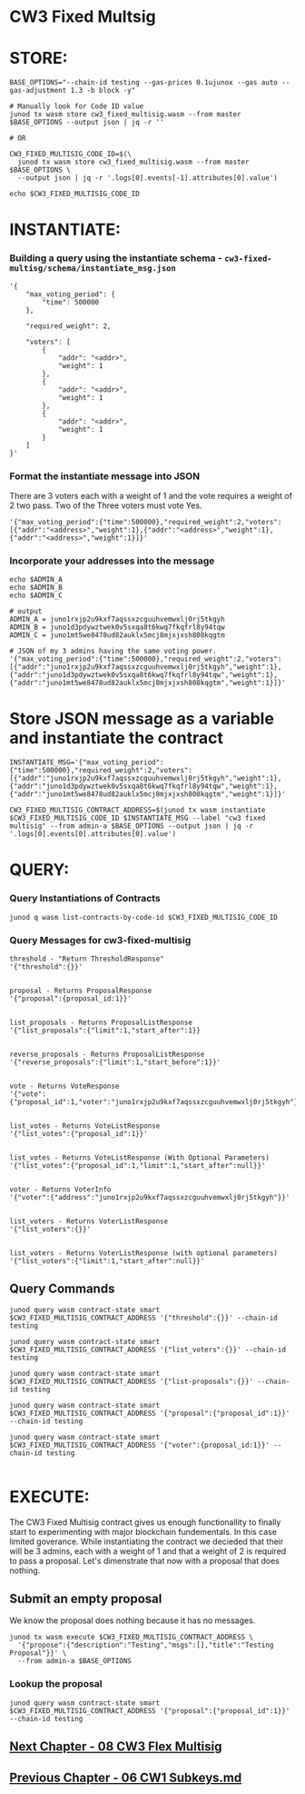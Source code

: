 # CW3 Fixed Multsig




# STORE:

```
BASE_OPTIONS="--chain-id testing --gas-prices 0.1ujunox --gas auto --gas-adjustment 1.3 -b block -y"

# Manually look for Code ID value
junod tx wasm store cw3_fixed_multisig.wasm --from master $BASE_OPTIONS --output json | jq -r ''

# OR

CW3_FIXED_MULTISIG_CODE_ID=$(\
  junod tx wasm store cw3_fixed_multisig.wasm --from master $BASE_OPTIONS \
  --output json | jq -r '.logs[0].events[-1].attributes[0].value')
  
echo $CW3_FIXED_MULTISIG_CODE_ID
```



# INSTANTIATE:
### Building a query using the instantiate schema - `cw3-fixed-multisg/schema/instantiate_msg.json`
```
'{
    "max_voting_period": {
        "time": 500000
    },
    
    "required_weight": 2,
    
    "voters": [
        {
            "addr": "<addr>",
            "weight": 1
        }, 
        {
            "addr": "<addr>",
            "weight": 1
        }, 
        {
            "addr": "<addr>",
            "weight": 1
        }
    ]
}'
```

### Format the instantiate message into JSON
There are 3 voters each with a weight of 1 and the vote requires a weight of 2 two pass. Two of the Three voters must vote Yes.
```
'{"max_voting_period":{"time":500000},"required_weight":2,"voters":[{"addr":"<address>","weight":1},{"addr":"<address>","weight":1},{"addr":"<address>","weight":1}]}'
```

### Incorporate your addresses into the message
```
echo $ADMIN_A
echo $ADMIN_B
echo $ADMIN_C

# output
ADMIN_A = juno1rxjp2u9kxf7aqssxzcguuhvemwxlj0rj5tkgyh
ADMIN_B = juno1d3pdywztwek0v5sxqa8t6kwq7fkqfrl8y94tqw
ADMIN_C = juno1mt5we8478ud82auklx5mcj8mjxjxsh808kqgtm

# JSON of my 3 admins having the same voting power.
'{"max_voting_period":{"time":500000},"required_weight":2,"voters":[{"addr":"juno1rxjp2u9kxf7aqssxzcguuhvemwxlj0rj5tkgyh","weight":1},{"addr":"juno1d3pdywztwek0v5sxqa8t6kwq7fkqfrl8y94tqw","weight":1},{"addr":"juno1mt5we8478ud82auklx5mcj8mjxjxsh808kqgtm","weight":1}]}'
```

# Store JSON message as a variable and instantiate the contract
```
INSTANTIATE_MSG='{"max_voting_period":{"time":500000},"required_weight":2,"voters":[{"addr":"juno1rxjp2u9kxf7aqssxzcguuhvemwxlj0rj5tkgyh","weight":1},{"addr":"juno1d3pdywztwek0v5sxqa8t6kwq7fkqfrl8y94tqw","weight":1},{"addr":"juno1mt5we8478ud82auklx5mcj8mjxjxsh808kqgtm","weight":1}]}'

CW3_FIXED_MULTISIG_CONTRACT_ADDRESS=$(junod tx wasm instantiate $CW3_FIXED_MULTISIG_CODE_ID $INSTANTIATE_MSG --label "cw3 fixed multisig" --from admin-a $BASE_OPTIONS --output json | jq -r '.logs[0].events[0].attributes[0].value')
```


# QUERY:

### Query Instantiations of Contracts
```
junod q wasm list-contracts-by-code-id $CW3_FIXED_MULTISIG_CODE_ID
```


### Query Messages for cw3-fixed-multisig
```
threshold - "Return ThresholdResponse"
'{"threshold":{}}'


proposal - Returns ProposalResponse
'{"proposal":{proposal_id:1}}'


list_proposals - Returns ProposalListResponse
'{"list_proposals":{"limit":1,"start_after":1}}


reverse_proposals - Returns ProposalListResponse
'{"reverse_proposals":{"limit":1,"start_before":1}}'


vote - Returns VoteResponse
'{"vote":{"proposal_id":1,"voter":"juno1rxjp2u9kxf7aqssxzcguuhvemwxlj0rj5tkgyh"}}'


list_votes - Returns VoteListResponse
'{"list_votes":{"proposal_id":1}}'


list_votes - Returns VoteListResponse (With Optional Parameters)
'{"list_votes":{"proposal_id":1,"limit":1,"start_after":null}}'


voter - Returns VoterInfo
'{"voter":{"address":"juno1rxjp2u9kxf7aqssxzcguuhvemwxlj0rj5tkgyh"}}'


list_voters - Returns VoterListResponse
'{"list_voters":{}}'


list_voters - Returns VoterListResponse (with optional parameters)
'{"list_voters":{"limit":1,"start_after":null}}'
```


## Query Commands
```
junod query wasm contract-state smart $CW3_FIXED_MULTISIG_CONTRACT_ADDRESS '{"threshold":{}}' --chain-id testing

junod query wasm contract-state smart $CW3_FIXED_MULTISIG_CONTRACT_ADDRESS '{"list_voters":{}}' --chain-id testing

junod query wasm contract-state smart $CW3_FIXED_MULTISIG_CONTRACT_ADDRESS '{"list-proposals":{}}' --chain-id testing

junod query wasm contract-state smart $CW3_FIXED_MULTISIG_CONTRACT_ADDRESS '{"proposal":{"proposal_id":1}}' --chain-id testing

junod query wasm contract-state smart $CW3_FIXED_MULTISIG_CONTRACT_ADDRESS '{"voter":{proposal_id:1}}' --chain-id testing


```





# EXECUTE:

The CW3 Fixed Multisig contract gives us enough functionallity to finally start to experimenting with major blockchain fundementals. In this case limited goverance.
While instantiating the contract we decieded that their will be 3 admins, each with a weight of 1 and that a weight of 2 is required to pass a proposal. Let's dimenstrate that now with a proposal that does nothing.

## Submit an empty proposal
We know the proposal does nothing because it has no messages.

```
junod tx wasm execute $CW3_FIXED_MULTISIG_CONTRACT_ADDRESS \
  '{"propose":{"description":"Testing","msgs":[],"title":"Testing Proposal"}}' \
  --from admin-a $BASE_OPTIONS
```

### Lookup the proposal
```
junod query wasm contract-state smart $CW3_FIXED_MULTISIG_CONTRACT_ADDRESS '{"proposal":{"proposal_id":1}}' --chain-id testing
```



## [Next Chapter - 08 CW3 Flex Multisig](08-cw3-flex-multisig.md)


## [Previous Chapter - 06 CW1 Subkeys.md](06-cw1-subkeys.md)
